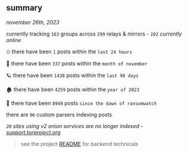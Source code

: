 
## summary
_november 26th, 2023_

currently tracking `163` groups across `299` relays & mirrors - _`102` currently online_

⏲ there have been `1` posts within the `last 24 hours`

🦈 there have been `337` posts within the `month of november`

🪐 there have been `1438` posts within the `last 90 days`

🏚 there have been `4259` posts within the `year of 2023`

🦕 there have been `8949` posts `since the dawn of ransomwatch`

there are `96` custom parsers indexing posts

_`20` sites using v2 onion services are no longer indexed - [support.torproject.org](https://support.torproject.org/onionservices/v2-deprecation/)_

> see the project [README](https://github.com/joshhighet/ransomwatch#ransomwatch--) for backend technicals
